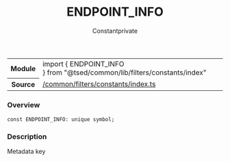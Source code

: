 
<header class="symbol-info-header"><h1 id="endpoint_info">ENDPOINT_INFO</h1><label class="symbol-info-type-label const">Constant</label><label class="api-type-label private" title="private">private</label></header>
<!-- summary -->
<section class="symbol-info"><table class="is-full-width"><tbody><tr><th>Module</th><td><div class="lang-typescript"><span class="token keyword">import</span> { ENDPOINT_INFO }&nbsp;<span class="token keyword">from</span>&nbsp;<span class="token string">"@tsed/common/lib/filters/constants/index"</span></div></td></tr><tr><th>Source</th><td><a href="https://github.com/Romakita/ts-express-decorators/blob/v4.5.0/src//common/filters/constants/index.ts#L0-L0">/common/filters/constants/index.ts</a></td></tr></tbody></table></section>
<!-- overview -->


### Overview


<pre><code class="typescript-lang "><span class="token keyword">const</span> ENDPOINT_INFO<span class="token punctuation">:</span> unique symbol<span class="token punctuation">;</span></code></pre>


<!-- Parameters -->

<!-- Description -->


### Description

Metadata key

<!-- Members -->

